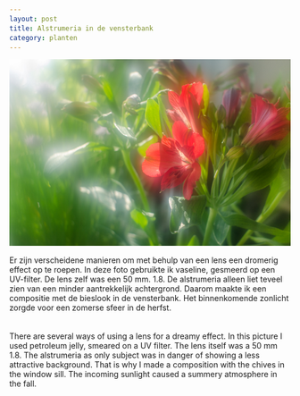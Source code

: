 ```yaml
---
layout: post
title: Alstrumeria in de vensterbank
category: planten
---
```



![alstrumeria](/images/alstrumeria.jpg)


Er zijn verscheidene manieren om met behulp van een lens een dromerig effect op te roepen. In deze foto gebruikte ik vaseline, gesmeerd op een UV-filter. De lens zelf was een 50 mm. 1.8. De alstrumeria alleen liet teveel zien van een minder aantrekkelijk achtergrond. Daarom maakte ik een compositie met de bieslook in de vensterbank. Het binnenkomende zonlicht zorgde voor een zomerse sfeer in de herfst. 
<br><br>  
There are several ways of using a lens for a dreamy effect. In this picture I used petroleum jelly, smeared on a UV filter. The lens itself was a 50 mm 1.8. The alstrumeria as only subject was in danger of showing a less attractive background. That is why I made a composition with the chives in the window sill. The incoming sunlight caused a summery atmosphere in the fall.
